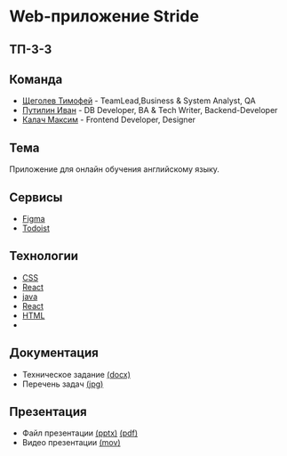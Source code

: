 # Web-приложение Stride

## ТП-3-3

## Команда
* [Щеголев Тимофей](https://github.com/alexdokinov) - TeamLead,Business & System Analyst, QA  
* [Путилин Иван](https://github.com/Pipigushkin) - DB Developer, BA & Tech Writer, Backend-Developer
* [Калач Максим](https://github.com/exactly228) -  Frontend Developer, Designer  

## Тема
Приложение для онлайн обучения английскому языку.

## Сервисы

* [Figma]()
* [Todoist](https://app.todoist.com/app/today)

## Технологии
* [CSS]()
* [React]()
* [java]()
* [React]()
* [HTML]()
*
## Документация
* Техническое задание [(docx)](https://github.com/exactly228/TP_M_I_T/blob/main/documents/%D0%A2%D0%B5%D1%85%D0%BD%D0%B8%D1%87%D0%B5%D1%81%D0%BA%D0%BE%D0%B5%20%D0%B7%D0%B0%D0%B4%D0%B0%D0%BD%D0%B8%D0%B5_%D0%A2%D0%9F%20(3)%20(2)%20(2).docx)
* Перечень задач [(jpg)](https://github.com/exactly228/TP_M_I_T/blob/main/documents/%D0%BF%D0%B5%D1%80%D0%B5%D1%87%D0%B5%D0%BD%D1%8C%20%D1%82%D1%80%D0%B5%D0%B1%D0%BE%D0%B2%D0%B0%D0%BD%D0%B8%D0%B9.jpg)

## Презентация
* Файл презентации [(pptx)]() [(pdf)]()
* Видео презентации [(mov)]()